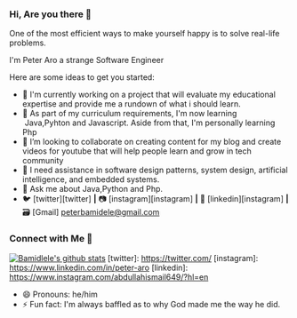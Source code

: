### Hi, Are you there 👋

One of the most efficient ways to make yourself happy is to solve real-life problems.


I'm Peter Aro a strange Software Engineer

Here are some ideas to get you started:

- 🔭 I'm currently  working on a project that will evaluate my educational expertise and provide me a rundown of what i should learn.
- 🌱 As part of my curriculum requirements, I'm now learning  Java,Pyhton and Javascript. Aside from that, I'm personally learning Php
- 👯 I’m looking to collaborate on  creating content for my blog and create videos for youtube  that will help people learn and grow in tech community
- 🤔 I need assistance in software design patterns, system design, artificial intelligence, and embedded systems.
- 💬 Ask me about Java,Python and Php.
- 🐦 [twitter][twitter] **|** 
📷 [instagram][instagram] **|** 
👔 [linkedin][instagram] **|** 
🗃️ [Gmail] peterbamidele@gmail.com

### Connect with Me 🤝

[![Bamidlele's github stats](https://github-readme-stats.vercel.app/api?username=Peterbamidele)](https://github.com/Peterbamidele/github-readme-stats)
[twitter]: https://twitter.com/
[instagram]: https://www.linkedin.com/in/peter-aro
[linkedin]: https://www.instagram.com/abdullahismail649/?hl=en
- 😄 Pronouns: he/him 
- ⚡ Fun fact: I'm always baffled as to why God made me the way he did.


